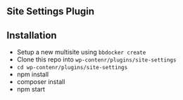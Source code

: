 ## Site Settings Plugin

## Installation

- Setup a new multisite using `bbdocker create`
- Clone this repo into `wp-contenr/plugins/site-settings`
- `cd wp-contenr/plugins/site-settings`
- npm install
- composer install
- npm start
